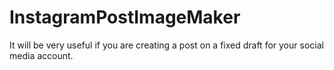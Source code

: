 # InstagramPostImageMaker
It will be very useful if you are creating a post on a fixed draft for your social media account. 
